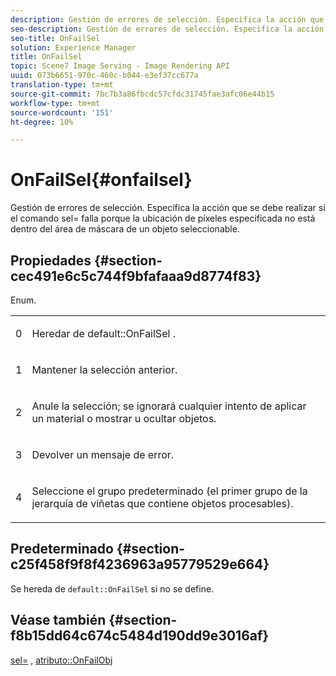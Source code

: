 ```yaml
---
description: Gestión de errores de selección. Especifica la acción que se debe realizar si el comando sel= falla porque la ubicación de píxeles especificada no está dentro del área de máscara de un objeto seleccionable.
seo-description: Gestión de errores de selección. Especifica la acción que se debe realizar si el comando sel= falla porque la ubicación de píxeles especificada no está dentro del área de máscara de un objeto seleccionable.
seo-title: OnFailSel
solution: Experience Manager
title: OnFailSel
topic: Scene7 Image Serving - Image Rendering API
uuid: 073b6651-970c-460c-b044-e3ef37cc677a
translation-type: tm+mt
source-git-commit: 7bc7b3a86fbcdc57cfdc31745fae3afc06e44b15
workflow-type: tm+mt
source-wordcount: '151'
ht-degree: 10%

---
```



# OnFailSel{#onfailsel}

Gestión de errores de selección. Especifica la acción que se debe realizar si el comando sel= falla porque la ubicación de píxeles especificada no está dentro del área de máscara de un objeto seleccionable.

## Propiedades {#section-cec491e6c5c744f9bfafaaa9d8774f83}

Enum.

<table id="simpletable_1CFD2BC6F9BC4D2AB372EAF115B7F2FC"> 
 <tr class="strow"> 
  <td class="stentry"> <p>0 </p> </td> 
  <td class="stentry"> <p>Heredar de <span class="codeph"> default::OnFailSel </span>. </p> </td> 
 </tr> 
 <tr class="strow"> 
  <td class="stentry"> <p>1 </p> </td> 
  <td class="stentry"> <p>Mantener la selección anterior. </p> </td> 
 </tr> 
 <tr class="strow"> 
  <td class="stentry"> <p>2 </p> </td> 
  <td class="stentry"> <p>Anule la selección; se ignorará cualquier intento de aplicar un material o mostrar u ocultar objetos. </p> </td> 
 </tr> 
 <tr class="strow"> 
  <td class="stentry"> <p>3 </p> </td> 
  <td class="stentry"> <p>Devolver un mensaje de error. </p> </td> 
 </tr> 
 <tr class="strow"> 
  <td class="stentry"> <p>4 </p> </td> 
  <td class="stentry"> <p>Seleccione el grupo predeterminado (el primer grupo de la jerarquía de viñetas que contiene objetos procesables). </p> </td> 
 </tr> 
</table>

## Predeterminado {#section-c25f458f9f8f4236963a95779529e664}

Se hereda de `default::OnFailSel` si no se define.

## Véase también {#section-f8b15dd64c674c5484d190dd9e3016af}

[sel=](../../../../../ir-api/http-protocol/image-rendering-api-ref/c-ir-http-protocol-ref/c-ir-http-protocol-command-reference/r-ir-sel.md#reference-01322c58d414481385c29fcdd27a090b) ,  [atributo::OnFailObj](../../../../../ir-api/material-cat/image-rendering-api-ref/c-ir-material-catalog/c-ir-attributes-reference/r-ir-onfailobj.md#reference-4c6ba90418e84da5831f8573bbbf2c8d)
